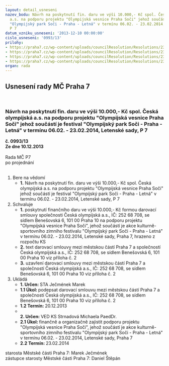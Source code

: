 ```yaml
---
layout: detail_usneseni
nazev_bodu: Návrh na poskytnutí fin. daru ve výši 10.000,- Kč spol. Česká olympijská
  a.s. na podporu projektu "Olympijská vesnice Praha Soči" jehož součástí je festival
  "Olympijský park Soči - Praha - Letná" v termínu 06.02. - 23.02.2014, Letenské sady,
  P 7
datum_vzniku_usneseni: '2013-12-10 00:00:00'
cislo_usneseni: '0993/13'
prilohy:
- https://praha7.cz/wp-content/uploads/councilResolution/Resolutions/23388/65-13-pdocdownload.pdf
- https://praha7.cz/wp-content/uploads/councilResolution/Resolutions/23388/65-13-s63_ceska_olympijska.doc
- https://praha7.cz/wp-content/uploads/councilResolution/Resolutions/23388/65-13-or_ceska_olympijska.pdf
- https://praha7.cz/wp-content/uploads/councilResolution/Resolutions/23388/65-13-dph_ceska_olympijska.pdf
organ: rada
---
```

<div id="ucUsn_pList" class="usn">
	<span><h2>Usnesení rady MČ Praha 7 </h2>
<br></span><div class="standBody">
<span><h3>Návrh na poskytnutí fin. daru ve výši 10.000,- Kč spol. Česká olympijská a.s. na podporu projektu "Olympijská vesnice Praha Soči" jehož součástí je festival "Olympijský park Soči - Praha - Letná" v termínu 06.02. - 23.02.2014, Letenské sady, P 7</h3></span><div class="center">
		<strong>č. 0993/13</strong><br>
	</div>
<div class="center">
		<strong>Ze dne 10.12.2013</strong><br><br>
	</div>Rada MČ P7<br> po projednání<br><br><ol>
<li>Bere na vědomí<ul><li>
<strong>1.</strong> Návrh na poskytnutí fin. daru ve výši 10.000,- Kč spol. Česká olympijská a.s. na podporu projektu "Olympijská vesnice Praha Soči" jehož součástí je festival "Olympijský park Soči - Praha - Letná" v termínu 06.02. - 23.02.2014, Letenské sady, P 7</li></ul>
</li>
<li>Schvaluje<ul>
<li>
<strong>1.</strong> poskytnutí finančního daru ve výši 10.000,- Kč formou darovací smlouvy společnosti Česká olympijská a.s., IČ: 252 68 708, se sídlem Benešovská 6, 101 00 Praha 10 na podporu projektu "Olympijská vesnice Praha Soči", jehož součástí je akce kulturně-sportovního zimního festivalu "Olympijský park Soči - Praha - Letná" v termínu 06.02. - 23.02.2014, Letenské sady, Praha 7, hrazeno z rozpočtu KS</li>
<li>
<strong>2.</strong> text darovací smlouvy mezi městskou částí Praha 7 a společností Česká olympijská a.s., IČ: 252 68 708, se sídlem Benešovská 6, 101 00 Praha 10 viz příloha č. 2</li>
<li>
<strong>3.</strong> uzavření darovací smlouvy mezi městskou částí Praha 7 a společností Česká olympijská a.s., IČ: 252 68 708, se sídlem Benešovská 6, 101 00 Praha 10 viz příloha č. 2   </li>
</ul>
</li>
<li>Ukládá<ul>
<li>
<strong>1. Určen: </strong>STA Ječmének Marek</li>
<li>
<strong>1.1 Úkol: </strong>podepsat darovací smlouvu mezi městskou částí Praha 7 a společností Česká olympijská a.s., IČ: 252 68 708, se sídlem Benešovská 6, 101 00 Praha 10 viz příloha č. 2</li>
<li>
<strong>1.2 Termín: </strong>20.12.2013</li>
<li>
<strong><br>2. Určen: </strong>VED KS Strnadová Michaela PaedDr.</li>
<li>
<strong>2.1 Úkol: </strong>finančně a organizačně zajistit podporu projektu "Olympijská vesnice Praha Soči", jehož součástí je akce kulturně-sportovního zimního festivalu "Olympijský park Soči - Praha - Letná" v termínu 06.02. - 23.02.2014, Letenské sady, Praha 7</li>
<li>
<strong>2.2 Termín: </strong>23.02.2014</li>
</ul>
</li>
</ol>starosta Městské části Praha 7: Marek Ječmének<br>zástupce starosty Městské části Praha 7: Daniel Štěpán 
</div>
</div>